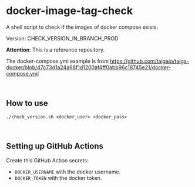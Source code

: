 # docker-image-tag-check

A shell script to check if the images of docker compose exists.

Version: CHECK_VERSION_IN_BRANCH_PROD

**Attention**: This is a reference repository.

The docker-compose.yml example is from https://github.com/taigaio/taiga-docker/blob/47c73d1a24a98f1d1200af4ff0abb96c18745e21/docker-compose.yml

</br>

## How to use

```shell
./check_version.sh <docker_user> <docker_pass>
```

</br>

## Setting up GitHub Actions

Create this GitHub Action secrets:

 - `DOCKER_USERNAME` with the docker username.
 - `DOCKER_TOKEN` with the docker token.


